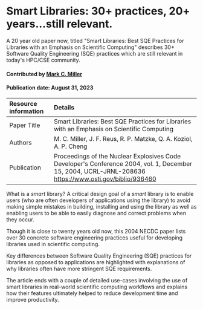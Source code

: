 # Smart Libraries: 30+ practices, 20+ years...still relevant.
<!--deck text start-->
A 20 year old paper now, titled "Smart Libraries: Best SQE Practices for Libraries with an Emphasis on Scientific Computing"
describes 30+ Software Quality Engineering (SQE) practices which are still relevant in today's HPC/CSE community.
<!--deck text end-->

#### Contributed by [Mark C. Miller](https://github.com/markcmiller86 "Mark C. Miller GitHub Profile")
#### Publication date: August 31, 2023

Resource information | Details
:--- | :--- 
Paper Title | Smart Libraries: Best SQE Practices for Libraries with an Emphasis on Scientific Computing
Authors | M. C. Miller, J. F. Reus, R. P. Matzke, Q. A. Koziol, A. P. Cheng
Publication | Proceedings of the Nuclear Explosives Code Developer's Conference 2004, vol. 1, December 15, 2004, UCRL-JRNL-208636<br>https://www.osti.gov/biblio/936460

What is a *smart* library?
A critical design goal of a *smart* library is to enable users (who are often developers of applications using the library) to avoid making simple mistakes in building, installing and using the library as well as enabling users to be able to easily diagnose and correct problems when they occur.

Though it is close to twenty years old now, this 2004 NECDC paper lists over 30 concrete software engineering practices useful for developing libraries used in scientific computing.

Key differences between Software Quality Engineering (SQE) practices for libraries as opposed to applications are highlighted with explanations of why libraries often have more stringent SQE requirements.

The article ends with a couple of detailed use-cases involving the use of smart libraries in real-world scientific computing workflows and explains how their features ultimately helped to reduce development time and improve productivity.

<!---
Publish: yes
Pinned: no
Topics: Documentation, Configuration and Builds, Revision Control, Release and Deployment, Debugging, High-Performance Computing (HPC)
RSS update: 2023-08-31
--->
